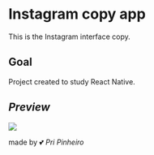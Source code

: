 # Instagram copy app

This is the Instagram interface copy.


## Goal 

Project created to study React Native.

## _Preview_

![](/assets/instacopy.gif)


made by :two_hearts: _Pri Pinheiro_